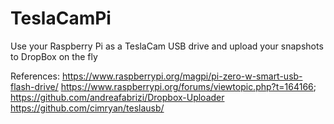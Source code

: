 # TeslaCamPi
Use your Raspberry Pi as a TeslaCam USB drive and upload your snapshots to DropBox on the fly 

References:
https://www.raspberrypi.org/magpi/pi-zero-w-smart-usb-flash-drive/
https://www.raspberrypi.org/forums/viewtopic.php?t=164166;   https://github.com/andreafabrizi/Dropbox-Uploader
https://github.com/cimryan/teslausb/
